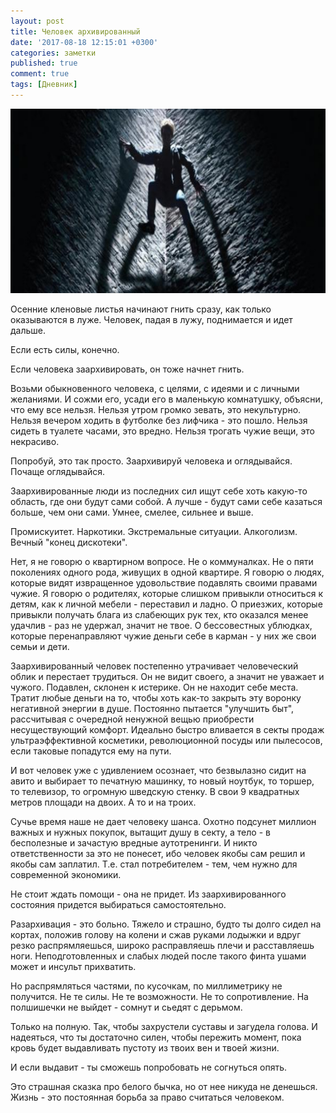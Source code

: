 ```yaml
---
layout: post
title: Человек архивированный
date: '2017-08-18 12:15:01 +0300'
categories: заметки
published: true
comment: true
tags: [Дневник]
---
```


![В клетке]( /image/rarus.jpg)

Осенние кленовые листья начинают гнить сразу, как только оказываются в луже. Человек, падая в лужу, поднимается и идет дальше.

Если есть силы, конечно.

Если человека заархивировать, он тоже начнет гнить.

Возьми обыкновенного человека, с целями, с идеями и с личными желаниями. И сожми его, усади его в маленькую комнатушку, объясни, что ему все нельзя. Нельзя утром громко зевать, это некультурно. Нельзя вечером ходить в футболке без лифчика - это пошло. Нельзя сидеть в туалете часами, это вредно. Нельзя трогать чужие вещи, это некрасиво.

Попробуй, это так просто. Заархивируй человека и оглядывайся. Почаще оглядывайся.<!--more-->

Заархивированные люди из последних сил ищут себе хоть какую-то область, где они будут сами собой. А лучше - будут сами себе казаться больше, чем они сами. Умнее, смелее, сильнее и выше.

Промискуитет. Наркотики. Экстремальные ситуации. Алкоголизм. Вечный "конец дискотеки".

Нет, я не говорю о квартирном вопросе. Не о коммуналках. Не о пяти поколениях одного рода, живущих в одной квартире. Я говорю о людях, которые видят извращенное удовольствие подавлять своими правами чужие. Я говорю о родителях, которые слишком привыкли относиться к детям, как к личной мебели - переставил и ладно. О приезжих, которые привыкли получать блага из слабеющих рук тех, кто оказался менее удачлив - раз не удержал, значит не твое. О бессовестных ублюдках, которые перенаправляют чужие деньги себе в карман - у них же свои семьи и дети.

Заархивированный человек постепенно утрачивает человеческий облик и перестает трудиться. Он не видит своего, а значит не уважает и чужого. Подавлен, склонен к истерике. Он не находит себе места. Тратит любые деньги на то, чтобы хоть как-то закрыть эту воронку негативной энергии в душе. Постоянно пытается "улучшить быт", рассчитывая с очередной ненужной вещью приобрести несуществующий комфорт. Идеально быстро вливается в секты продаж ультраэффективной косметики, революционной посуды или пылесосов, если таковые попадутся ему на пути. 

И вот человек уже с удивлением осознает, что безвылазно сидит на авито и выбирает то печатную машинку, то новый ноутбук, то торшер, то телевизор, то огромную шведскую стенку. В свои 9 квадратных метров площади на двоих. А то и на троих.

Сучье время наше не дает человеку шанса. Охотно подсунет миллион важных и нужных покупок, вытащит душу в секту, а тело - в бесполезные и зачастую вредные аутотренинги. И никто ответственности за это не понесет, ибо человек якобы сам решил и якобы сам заплатил. Т.е. стал потребителем - тем, чем нужно для современной экономики.

Не стоит ждать помощи - она не придет. Из заархивированного состояния придется выбираться самостоятельно.


Разархивация - это больно. Тяжело и страшно, будто ты долго сидел на кортах, положив голову на колени и сжав руками лодыжки и вдруг резко распрямляешься, широко расправляешь плечи и расставляешь ноги. Неподготовленных и слабых людей после такого финта ушами может и инсульт прихватить.

Но распрямляться частями, по кусочкам, по миллиметрику не получится. Не те силы. Не те возможности. Не то сопротивление. На полшишечки не выйдет - сомнут и сьедят с дерьмом.

Только на полную. Так, чтобы захрустели суставы и загудела голова. И надеяться, что ты достаточно силен, чтобы пережить момент, пока кровь будет выдавливать пустоту из твоих вен и твоей жизни.

И если выдавит - ты сможешь попробовать не согнуться опять.

Это страшная сказка про белого бычка, но от нее никуда не денешься. Жизнь - это постоянная борьба за право считаться человеком.
